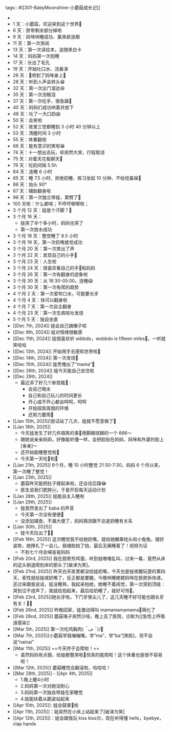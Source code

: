 tags:: #[[301-BabyMoonshine-小蘑菇成长记]]

-
- 1 天：小蘑菇，欢迎来到这个世界🩷
- 6 天：脐带剩余部分掉啦
- 9 天：妈咪哄睡成功、赢来疯涨期
- 11 天：第一次哭闹
- 13 天：第一次读绘本，追随黑白卡
- 14 天：妈妈第一次抱睡
- 17 天：长出了毛孔
- 19 天：开始吐口水、流鼻涕
- 26 天：💩喷到了妈咪身上🤭
- 28 天：听到人声会转头😁
- 32 天：第一次出门溜达😆
- 35 天：第一次流眼泪
- 37 天：第一次吃手、很急躁🤣
- 40 天：妈妈们成功哄着并放下
- 48 天：吐了一大口奶😱
- 50 天：会笑啦
- 52 天：夜里三觉都睡到 3 小时 40 分钟以上
- 53 天：清醒时间 3 小时
- 55 天：体重翻倍
- 66 天：能有意识的笑啦😁
- 74 天：十一想出去玩，却突然大哭，行程取消
- 75 天：对着天花板聊天🤣
- 76 天：吃奶间隔 5.5h
- 84 天：连睡 6 小时
- 85 天：睡 7.5 小时、拒绝奶睡、练习坐起 10 分钟、不给挖鼻屎🤣
- 86 天：抬头 90°
- 87 天：辅助翻身啦
- 96 天：第一次独立带娃，累劈了🤣
- 100 天啦：什么都啃；不哼哼唧唧啦；
- 3 个月 12 天：娃是个汗脚？🤣
- 3 个月 16 天：
	- 娃哭了半个多小时，妈妈也哭了
	- 第一次放水成功
- 3 个月 18 天：整觉睡了 8.5 小时
- 3 个月 19 天，第一次奶嘴接觉成功
- 3 个月 20 天：第一次笑出了声
- 3 个月 22 天：发现自己的小手🤭
- 3 个月 23 天：人生啦
- 3 个月 24 天：很喜欢看自己的手🤣粘妈妈
- 3 个月 26 天：第一次有翻身的迹象啦
- 3 个月 30 天：从 16:30-05:00，连睡😱
- 3 个月 30 天：第一次有爬的趋势
- 4 个月 2 天：第一次爱吹口水，可能要长牙
- 4 个月 4 天：快可以翻身啦
- 4 个月 7 天：第一次自主翻身
- 4 个月 23 天：第一次生病呕吐发烧
- 5 个月 5 天：独自坐直
- [[Dec 7th, 2024]] 娃会自己摘帽子啦
- [[Dec 8th, 2024]] 娃对情绪很敏感
- [[Dec 11th, 2024]] 娃很喜欢听 wibbdo，wobbdo is fifteen miles🤣，一听就笑哈哈
- [[Dec 13th, 2024]] 开始用手去感知世界啦🤣
- [[Dec 14th, 2024]] 第一次发烧🤒
- [[Dec 15th, 2024]] 娃秃噜出了“mama”🤣
- [[Dec 26th, 2024]] 娃今天能自己坐住啦
- [[Dec 29th, 2024]]
	- 最近添了好几个新技能🤣 :
		- 会自己喝水
		- 自己和自己玩儿的时间更长
		- 开心或不开心都会呵呵，呵呵
		- 开始探索周围的环境
		- 还努力要爬🐸
- [[Jan 15th, 2025]]尝试站了几次，娃就不愿意做了🤣
- [[Jan 18th, 2025]]
	- 今天娃发生了好几件搞笑的事🤣用脚踢球踢的一个 666～
	- 跟她说亲亲妈妈，好像能听懂一样，会把脸贴在妈妈、妈咪和外婆的脸上[亲亲]～
	- 还开始能睡整觉啦🤩
	- 今天第一天吃🥦和🍓
- [[Jan 21th, 2025]] 6个月，睡 10 小时整觉 21:30-7:30，妈妈 6 个月以来，第一次睡了整觉！
- [[Jan 23th, 2025]]
	- 蘑菇昨天能把肚子撑起来啦，还会往后蹿😂
	- 医生说我们肥胖￼，于是开启每天运动计划
- [[Jan 28th, 2025]] 娃能自主入睡啦
- [[Jan 29th, 2025]]
	- 娃竟然发出了 baba 的声音
	- 今天第一次没有便便💩
	- 没添加辅食，不漏大便了，妈妈猜测跟不总是奶睡有关系
- [[Jan 30th, 2025]]
	- 娃今天拉出了🥦🤣
- [[Feb 16th, 2025]] 这次睡觉我不给她奶嘴，就给她糖果枕头和小兔兔，摆好姿势，她挣扎了一会儿，我辅助拍了拍，最后无痛睡着了！视频为证
	- 不到七个月会喊爸爸妈妈
- [[Feb 20rd, 2025]] 我在厨房煎鸡蛋，听到娃嗷嗷乱叫，过来一看，竟然从床的这头倒退爬到床的那头了[破涕为笑]。
- [[Feb 21nd, 2025]] 昨天白天夜里都没给娃奶嘴，今天也是娃夜醒玩耍的第四天，索性就给娃戒奶嘴了，反正都是要醒。今晚哄睡姥姥妈咪在厨房拆快递，还过来跟我说话，娃没睡熟，我起来拍她，她睡不着闹觉，第一次哭到顶级：哭到泣不成声了，我就给抱起来，最后给奶睡了，娃好可怜🥺。
- [[Feb 23rd, 2025]]她长牙啦，下门牙冒尖儿了，这几天睡不好可能也跟长牙有关！🤣🦷
- [[Feb 26nd, 2025]] 昨晚回家，娃激动得叫 mamamamamama🤣萌化了
- [[Feb 28nd, 2025]] 蘑菇嗓子突然沙哑，晚上去了医院，诊断为[[急性上呼吸道感染]]
- [[Mar 5th, 2025]] 第一次吃鸡胸肉(*＾ڡ＾*)/🍗
- [[Mar 7th, 2025]]小蘑菇学我嘣嘣嘴，学“ma”，学“ba”[笑脸]，但不会说“nainai”
- [[Mar 11th, 2025]] ==今天终于会爬啦！==
	- 虽然妈妈有点狠，给娃都整哭啦🤣但真的能爬啦！这个体重也是很不容易啦！
- [[Mar 12th, 2025]] 蘑菇睡觉会翻滚啦，哈哈哈！
- [[Mar 28th, 2025]] -  [[Apr 4th, 2025]]
	- 1.晚上醒4小时
	- 2.妈妈第一次对她没耐心
	- 3.妈妈第一次独自带娃在家睡觉
	- 4.娃能扶着从跪姿站起来
- [[Apr 10th, 2025]]: 娃会鼓掌👏啦
- [[Apr 11th, 2025]]：娃突然在小床上站起来了[破涕为笑]
- [[Apr 12th, 2025]]：娃会跟我玩 kiss kiss😚，现在听得懂 hello，byebye，clap hands